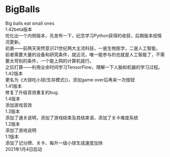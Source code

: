 # BigBalls
Big balls eat small ones  
1.42beta版本  
优化出一个内侧版本，先发布一下，纪念学习Python获得的收获，后期版本视情况更新。  
初衷——前两天突然意识21世纪两大主流科技，一是生物医学，二是人工智能，前者需要大量的设备和研究条件，就近况，唯一能参与的也就是人工智能了，不需要太苛刻的条件，一个能上网的计算机就行。  
之后打算——利用业余时间学习TensorFlow，理解一下人脑和机器的学习过程。  
1.42版本  
更名为《大球吃小球(生存模式)》，添加game over后再来一次按钮  
1.41版本   
修复了升级音效重复的bug.  
1.4版本  
添加游戏音效  
1.3版本  
添加了通关说明，添加了游戏结束及其结束语，添加了关卡难度系统  
1.2版本  
添加了游戏说明  
1.1版本  
添加了记分牌、关卡、每升一级小球生成速度加快  
2021年1月4日启动  
